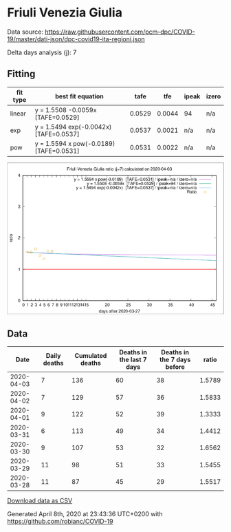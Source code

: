 # Friuli Venezia Giulia

Data source: https://raw.githubusercontent.com/pcm-dpc/COVID-19/master/dati-json/dpc-covid19-ita-regioni.json

Delta days analysis (j): 7

## Fitting 
|fit type|best fit equation|tafe|tfe|ipeak|izero|
|-------|-----|--------|------|---|---|
|linear|y = 1.5508 -0.0059x  [TAFE=0.0529]|0.0529|0.0044|94|n/a|
|exp|y = 1.5494 exp(-0.0042x)  [TAFE=0.0537]|0.0537|0.0021|n/a|n/a|
|pow|y = 1.5594 x pow(-0.0189)  [TAFE=0.0531]|0.0531|0.0022|n/a|n/a|

![Plot](COVID-19_friuli_venezia_giulia_j7_2020-04-03.png)

## Data
|Date|Daily deaths|Cumulated deaths|Deaths in the last 7 days|Deaths in the 7 days before|ratio|
|----|----------|-----------|-------|--------------------|-----|
|2020-04-03|7|136|60|38|1.5789|
|2020-04-02|7|129|57|36|1.5833|
|2020-04-01|9|122|52|39|1.3333|
|2020-03-31|6|113|49|34|1.4412|
|2020-03-30|9|107|53|32|1.6562|
|2020-03-29|11|98|51|33|1.5455|
|2020-03-28|11|87|45|29|1.5517|

[Download data as CSV](COVID-19_friuli_venezia_giulia_j7_2020-04-03.csv)

Generated April 8th, 2020 at 23:43:36 UTC+0200 with https://github.com/robianc/COVID-19
